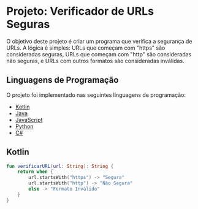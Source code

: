 # Projeto: Verificador de URLs Seguras

O objetivo deste projeto é criar um programa que verifica a segurança de URLs. A lógica é simples: URLs que começam com "https" são consideradas seguras, URLs que começam com "http" são consideradas não seguras, e URLs com outros formatos são consideradas inválidas.

## Linguagens de Programação

O projeto foi implementado nas seguintes linguagens de programação:

- [Kotlin](#kotlin)
- [Java](#java)
- [JavaScript](#javascript)
- [Python](#python)
- [C#](#csharp)

## Kotlin

```kotlin
fun verificarURL(url: String): String {
    return when {
        url.startsWith("https") -> "Segura"
        url.startsWith("http") -> "Não Segura"
        else -> "Formato Inválido"
    }
}
